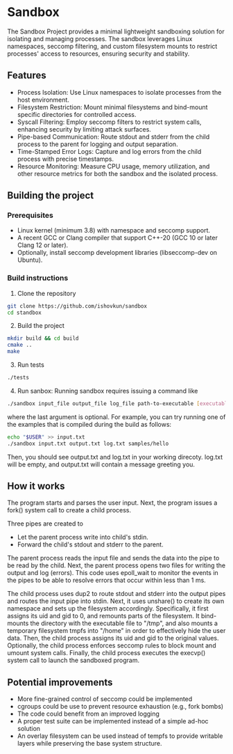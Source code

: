 # Sandbox
The  Sandbox Project  provides  a minimal  lightweight  sandboxing solution  for
isolating  and  managing  processes.  The sandbox  leverages  Linux  namespaces,
seccomp filtering, and custom filesystem mounts to restrict processes' access to
resources, ensuring security and stability.

## Features

- Process Isolation: Use Linux namespaces to isolate processes from the host environment.
- Filesystem Restriction: Mount minimal filesystems and bind-mount specific directories for controlled access.
- Syscall Filtering: Employ seccomp filters to restrict system calls, enhancing security by limiting attack surfaces.
- Pipe-based Communication: Route stdout and stderr from the child process to the parent for logging and output separation.
- Time-Stamped Error Logs: Capture and log errors from the child process with precise timestamps.
- Resource Monitoring: Measure CPU usage, memory utilization, and other resource metrics for both the sandbox and the isolated process.

## Building the project
### Prerequisites
- Linux kernel (minimum 3.8) with namespace and seccomp support.
- A recent GCC or Clang compiler that support C++-20 (GCC 10 or later Clang 12 or later).
- Optionally, install seccomp development libraries (libseccomp-dev on Ubuntu).

### Build instructions
1. Clone the repository
``` sh
git clone https://github.com/ishovkun/sandbox
cd standbox
```
2. Build the project

``` sh
mkdir build && cd build
cmake ..
make
```
3. Run tests
``` sh
./tests
```
4. Run sanbox: 
Running sandbox requires issuing a command like
``` sh
./sandbox input_file output_file log_file path-to-executable [executable-args...]
```
where the last argument is optional. For example, you can try running one of the examples
that is compiled during the build as follows:
``` sh
echo "$USER" >> input.txt
./sandbox input.txt output.txt log.txt samples/hello 
```
Then, you should see output.txt and log.txt in your working direcoty. log.txt will be empty, and
output.txt will contain a message greeting you.


## How it works
The program starts and parses the user input. Next, the program issues a fork() system call to create a 
child process.

Three pipes are created to 
- Let the parent process write into child's stdin.
- Forward the child's stdout and stderr to the parent.

The parent process reads the input file and sends the data into the pipe to be read by the child.
Next, the parent process opens two files for writing the output and log (errors).
This code uses epoll_wait to monitor the events in the pipes to be able to resolve errors that occur within less than 1 ms.

The child process uses dup2 to route stdout and stderr into the output pipes and routes the input pipe into stdin.
Next, it uses unshare() to create its own namespace and sets up the filesystem accordingly.
Specifically, it first assigns its uid and gid to 0, and remounts parts of the filesystem.
It bind-mounts the directory with the executable file to "/tmp", and also mounts
a temporary filesystem tmpfs into "/home" in order to effectively hide the user data.
Then, the child process assigns its uid and gid to the original values.
Optionally, the child process enforces seccomp rules to block mount and umount system calls.
Finally, the child process executes the execvp() system call to launch the sandboxed program.

## Potential improvements

- More fine-grained control of seccomp could be implemented
- cgroups could be use to prevent resource exhaustion (e.g., fork bombs)
- The code could benefit from an improved logging
- A proper test suite can be implemented instead of a simple ad-hoc solution
- An overlay filesystem can be used instead of tempfs to provide writable layers while preserving the base system structure.
